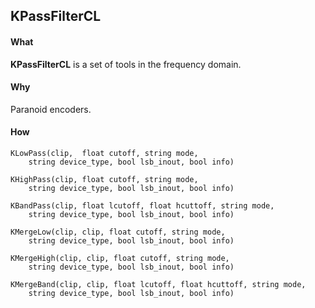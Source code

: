 ## KPassFilterCL ## 
#### What ####
**KPassFilterCL** is a set of tools in the frequency domain.

#### Why ####
Paranoid encoders.

#### How ####
```
KLowPass(clip,  float cutoff, string mode, 
	string device_type, bool lsb_inout, bool info)

KHighPass(clip, float cutoff, string mode, 
	string device_type, bool lsb_inout, bool info)

KBandPass(clip, float lcutoff, float hcuttoff, string mode, 
	string device_type, bool lsb_inout, bool info)
	
KMergeLow(clip, clip, float cutoff, string mode, 
	string device_type, bool lsb_inout, bool info)
	
KMergeHigh(clip, clip, float cutoff, string mode, 
	string device_type, bool lsb_inout, bool info)
	
KMergeBand(clip, clip, float lcutoff, float hcuttoff, string mode,
	string device_type, bool lsb_inout, bool info)      
```
